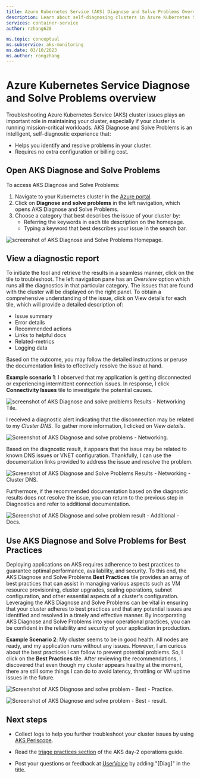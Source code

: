 ```yaml
---
title: Azure Kubernetes Service (AKS) Diagnose and Solve Problems Overview
description: Learn about self-diagnosing clusters in Azure Kubernetes Service.
services: container-service
author: rzhang628

ms.topic: conceptual
ms.subservice: aks-monitoring
ms.date: 03/10/2023
ms.author: rongzhang
---
```


# Azure Kubernetes Service Diagnose and Solve Problems overview

Troubleshooting Azure Kubernetes Service (AKS) cluster issues plays an important role in maintaining your cluster, especially if your cluster is running mission-critical workloads. AKS Diagnose and Solve Problems is an intelligent, self-diagnostic experience that:
* Helps you identify and resolve problems in your cluster. 
* Requires no extra configuration or billing cost.
 
## Open AKS Diagnose and Solve Problems

To access AKS Diagnose and Solve Problems:

1. Navigate to your Kubernetes cluster in the [Azure portal](https://portal.azure.com).
2. Click on **Diagnose and solve problems** in the left navigation, which opens AKS Diagnose and Solve Problems.
3. Choose a category that best describes the issue of your cluster by:
    * Referring the keywords in each tile description on the homepage.
    * Typing a keyword that best describes your issue in the search bar.

![screenshot of AKS Diagnose and Solve Problems Homepage.](./media/concepts-diagnostics/aks-diagnostics-homepage.PNG)


## View a diagnostic report

To initiate the tool and retrieve the results in a seamless manner, click on the tile to troubleshoot. The left navigation pane has an _Overview_ option which runs all the diagnostics in that particular category. The issues that are found with the cluster will be displayed on the right panel. To obtain a comprehensive understanding of the issue, click on View details for each tile, which will provide a detailed description of:

* Issue summary
* Error details
* Recommended actions
* Links to helpful docs
* Related-metrics
* Logging data

Based on the outcome, you may follow the detailed instructions or peruse the documentation links to effectively resolve the issue at hand. 

**Example scenario 1**: I observed that my application is getting disconnected or experiencing intermittent connection issues. In response, I click **Connectivity Issues** tile to investigate the potential causes. 

![screenshot of AKS Diagnose and solve problems Results - Networking Tile.](./media/concepts-diagnostics/aks-diagnostics-tile.png)

I received a diagnostic alert indicating that the disconnection may be related to my *Cluster DNS*. To gather more information, I clicked on *View details*. 

![Screenshot of AKS Diagnose and solve problems - Networking.](./media/concepts-diagnostics/aks-diagnostics-results.png)

Based on the diagnostic result, it appears that the issue may be related to known DNS issues or VNET configuration. Thankfully, I can use the documentation links provided to address the issue and resolve the problem.

![Screenshot of AKS Diagnose and Solve Problems Results - Networking - Cluster DNS.](./media/concepts-diagnostics/aks-diagnostics-network.png)

Furthermore, if the recommended documentation based on the diagnostic results does not resolve the issue, you can return to the previous step in Diagnostics and refer to additional documentation.

![Screenshot of AKS Diagnose and solve problem result - Additional - Docs.](./media/concepts-diagnostics/aks-diagnostics-doc.png)

## Use AKS Diagnose and Solve Problems for Best Practices

Deploying applications on AKS requires adherence to best practices to guarantee optimal performance, availability, and security. To this end, the AKS Diagnose and Solve Problems **Best Practices** tile provides an array of best practices that can assist in managing various aspects such as VM resource provisioning, cluster upgrades, scaling operations, subnet configuration, and other essential aspects of a cluster's configuration. Leveraging the AKS Diagnose and Solve Problems can be vital in ensuring that your cluster adheres to best practices and that any potential issues are identified and resolved in a timely and effective manner. By incorporating AKS Diagnose and Solve Problems into your operational practices, you can be confident in the reliability and security of your application in production.

**Example Scenario 2**: My cluster seems to be in good health. All nodes are ready, and my application runs without any issues. However, I am curious about the best practices I can follow to prevent potential problems. So, I click on the **Best Practices** tile. After reviewing the recommendations, I discovered that even though my cluster appears healthy at the moment, there are still some things I can do to avoid latency, throttling or VM uptime issues in the future. 

![Screenshot of AKS Diagnose and solve problem - Best - Practice.](./media/concepts-diagnostics/aks-diagnostics-best.png)

![Screenshot of AKS Diagnose and solve problem - Best - result.](./media/concepts-diagnostics/aks-diagnostics-practice.png)

## Next steps

* Collect logs to help you further troubleshoot your cluster issues by using [AKS Periscope](https://aka.ms/aksperiscope).

* Read the [triage practices section](/azure/architecture/operator-guides/aks/aks-triage-practices) of the AKS day-2 operations guide.

* Post your questions or feedback at [UserVoice](https://feedback.azure.com/d365community/forum/aabe212a-f724-ec11-b6e6-000d3a4f0da0) by adding "[Diag]" in the title.

